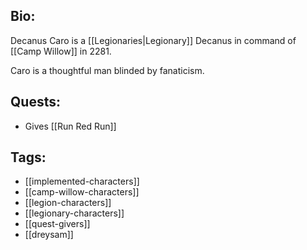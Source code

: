 ## Bio:

Decanus Caro is a [[Legionaries|Legionary]] Decanus in command of [[Camp Willow]] in 2281. 

Caro is a thoughtful man blinded by fanaticism.

## Quests:

- Gives [[Run Red Run]]

## Tags:

- [[implemented-characters]]
- [[camp-willow-characters]]
- [[legion-characters]]
- [[legionary-characters]]
- [[quest-givers]]
- [[dreysam]]